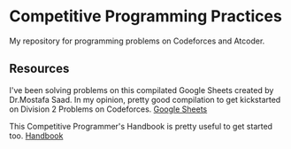 # Competitive Programming Practices
My repository for programming problems on Codeforces and Atcoder.

## Resources
I've been solving problems on this compilated Google Sheets created by Dr.Mostafa Saad. In my opinion, pretty good compilation to get kickstarted on Division 2 Problems on Codeforces. 
[Google Sheets](https://docs.google.com/spreadsheets/d/1iJZWP2nS_OB3kCTjq8L6TrJJ4o-5lhxDOyTaocSYc-k/edit#gid=1160016643)

This Competitive Programmer's Handbook is pretty useful to get started too.
[Handbook](https://cses.fi/book/book.pdf)
